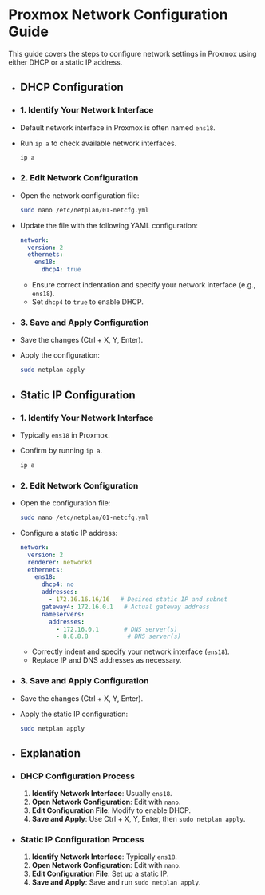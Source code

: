 # Proxmox Network Configuration Guide

This guide covers the steps to configure network settings in Proxmox using either DHCP or a static IP address.
- ## DHCP Configuration
- ### 1. Identify Your Network Interface
- Default network interface in Proxmox is often named `ens18`.
- Run `ip a` to check available network interfaces.
  
    ```bash
    ip a
    ```
- ### 2. Edit Network Configuration
- Open the network configuration file:
  
    ```bash
    sudo nano /etc/netplan/01-netcfg.yml
    ```
- Update the file with the following YAML configuration:
  
    ```yaml
    network:
      version: 2
      ethernets:
        ens18:
          dhcp4: true
    ```
	- Ensure correct indentation and specify your network interface (e.g., `ens18`).
	- Set `dhcp4` to `true` to enable DHCP.
- ### 3. Save and Apply Configuration
- Save the changes (Ctrl + X, Y, Enter).
- Apply the configuration:
  
    ```bash
    sudo netplan apply
    ```
- ## Static IP Configuration
- ### 1. Identify Your Network Interface
- Typically `ens18` in Proxmox.
- Confirm by running `ip a`.
  
    ```bash
    ip a
    ```
- ### 2. Edit Network Configuration
- Open the configuration file:
  
    ```bash
    sudo nano /etc/netplan/01-netcfg.yml
    ```
- Configure a static IP address:
  
    ```yaml
    network:
      version: 2
      renderer: networkd
      ethernets:
        ens18:
          dhcp4: no
          addresses:
            - 172.16.16.16/16   # Desired static IP and subnet
          gateway4: 172.16.0.1   # Actual gateway address
          nameservers:
            addresses:
              - 172.16.0.1       # DNS server(s)
              - 8.8.8.8           # DNS server(s)
    ```
	- Correctly indent and specify your network interface (`ens18`).
	- Replace IP and DNS addresses as necessary.
- ### 3. Save and Apply Configuration
- Save the changes (Ctrl + X, Y, Enter).
- Apply the static IP configuration:
  
    ```bash
    sudo netplan apply
    ```
- ## Explanation
- ### DHCP Configuration Process
  
  1. **Identify Network Interface**: Usually `ens18`.
  2. **Open Network Configuration**: Edit with `nano`.
  3. **Edit Configuration File**: Modify to enable DHCP.
  4. **Save and Apply**: Use Ctrl + X, Y, Enter, then `sudo netplan apply`.
- ### Static IP Configuration Process
  
  1. **Identify Network Interface**: Typically `ens18`.
  2. **Open Network Configuration**: Edit with `nano`.
  3. **Edit Configuration File**: Set up a static IP.
  4. **Save and Apply**: Save and run `sudo netplan apply`.